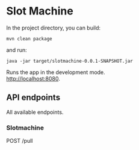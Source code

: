 # Slot Machine

In the project directory, you can build:

`mvn clean package`

and run:

`java -jar target/slotmachine-0.0.1-SNAPSHOT.jar`

Runs the app in the development mode.<br />
[http://localhost:8080](http://localhost:8080).


## API endpoints

All available endpoints.

### Slotmachine

POST /pull<br />
